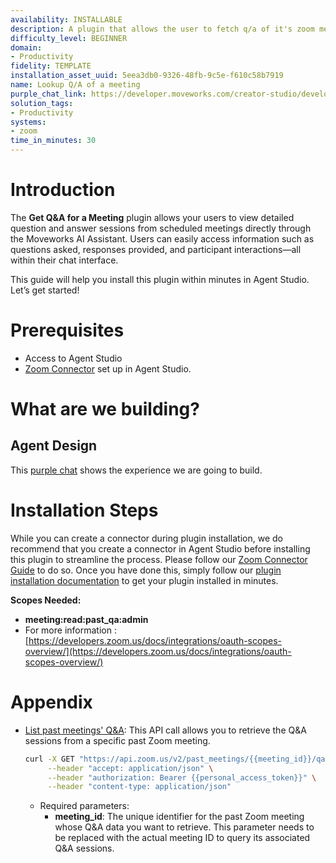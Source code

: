 ```yaml
---
availability: INSTALLABLE
description: A plugin that allows the user to fetch q/a of it's zoom meetings.
difficulty_level: BEGINNER
domain:
- Productivity
fidelity: TEMPLATE
installation_asset_uuid: 5eea3db0-9326-48fb-9c5e-f610c58b7919
name: Lookup Q/A of a meeting
purple_chat_link: https://developer.moveworks.com/creator-studio/developer-tools/purple-chat?conversation=%7B%22startTimestamp%22%3A%2211%3A43%2BAM%22%2C%22messages%22%3A%5B%7B%22parts%22%3A%5B%7B%22richText%22%3A%22I+want+the+q%26a+of+my+meetings+last+week.%22%7D%5D%2C%22role%22%3A%22user%22%7D%2C%7B%22parts%22%3A%5B%7B%22richText%22%3A%22Hello%21+Here+are+your+recorded+Gong+meetings%3A%22%7D%2C%7B%22richText%22%3A%22%3Col%3E%5Cn++%3Cli%3ETeam+Sync+-+%5BOct+25%2C+2023%2C+10%3A00+AM%5D%3C%2Fli%3E%5Cn++%3Cli%3EClient+Update+-+%5BOct+24%2C+2023%2C+2%3A00+PM%5D%3C%2Fli%3E%5Cn++%3Cli%3EProject+Kickoff+-+%5BOct+23%2C+2023%2C+3%3A00+PM%5D%3C%2Fli%3E%5Cn%3C%2Fol%3E%5CnPlease+type+the+number+of+the+meeting+you%27d+like+to+get+the+Q%26A+for.%22%7D%5D%2C%22role%22%3A%22assistant%22%7D%2C%7B%22parts%22%3A%5B%7B%22richText%22%3A%22%3Ccode%3E1%3C%2Fcode%3E%22%7D%5D%2C%22role%22%3A%22user%22%7D%2C%7B%22parts%22%3A%5B%7B%22richText%22%3A%22You+selected%3A+%3Cb%3ETeam+Sync%3C%2Fb%3E+-+%5BOct+25%2C+2023%2C+10%3A00+AM%5D+Is+this+correct%3F+%28yes%2Fno%29%22%7D%5D%2C%22role%22%3A%22assistant%22%7D%2C%7B%22parts%22%3A%5B%7B%22richText%22%3A%22%3Ccode%3Eyes%3C%2Fcode%3E%22%7D%5D%2C%22role%22%3A%22user%22%7D%2C%7B%22parts%22%3A%5B%7B%22richText%22%3A%22Great%21+Here+are+the+Q%26A+details+for+the+%3Cb%3ETeam+Sync%3C%2Fb%3E+meeting%3A%22%7D%2C%7B%22richText%22%3A%22%3Cp%3E%3Cb%3EQ1%3A%3C%2Fb%3E+What+is+the+timeline+for+project+completion%3F%3Cbr%3E%5Cn%3Cb%3EA1%3A%3C%2Fb%3E+The+project+is+expected+to+be+completed+by+December+31%2C+2023.%3C%2Fp%3E%5Cn%3Cp%3E%3Cb%3EQ2%3A%3C%2Fb%3E+Who+will+be+the+primary+contact+for+the+budget+proposal%3F%3Cbr%3E%5Cn%3Cb%3EA2%3A%3C%2Fb%3E+John+will+be+the+primary+contact+for+the+budget+proposal.%3C%2Fp%3E%5Cn%3Cp%3E%3Cb%3EQ3%3A%3C%2Fb%3E+Are+there+any+risks+identified+for+this+phase+of+the+project%3F%3Cbr%3E%5Cn%3Cb%3EA3%3A%3C%2Fb%3E+Yes%2C+the+primary+risks+include+potential+delays+in+material+procurement.%3C%2Fp%3E%22%7D%5D%2C%22role%22%3A%22assistant%22%7D%5D%7D
solution_tags:
- Productivity
systems:
- zoom
time_in_minutes: 30
---
```


# **Introduction**

The **Get Q&A for a Meeting** plugin allows your users to view detailed question and answer sessions from scheduled meetings directly through the Moveworks AI Assistant. Users can easily access information such as questions asked, responses provided, and participant interactions—all within their chat interface. 

This guide will help you install this plugin within minutes in Agent Studio. Let’s get started!

# Prerequisites

- Access to Agent Studio
- [Zoom Connector](https://developer.moveworks.com/marketplace/package?id=zoom&hist=home%2Cbrws#how-to-implement) set up in Agent Studio.

# What are we building?

## Agent Design

This [purple chat](https://developer.moveworks.com/creator-studio/developer-tools/purple-chat/?conversation=%7B%22startTimestamp%22%3A%2211%3A43%2BAM%22%2C%22messages%22%3A%5B%7B%22parts%22%3A%5B%7B%22richText%22%3A%22I+want+the+q%26a+of+my+meetings+last+week.%22%7D%5D%2C%22role%22%3A%22user%22%7D%2C%7B%22parts%22%3A%5B%7B%22richText%22%3A%22Hello%21+Here+are+your+recorded+Gong+meetings%3A%22%7D%2C%7B%22richText%22%3A%22%3Col%3E%5Cn++%3Cli%3ETeam+Sync+-+%5BOct+25%2C+2023%2C+10%3A00+AM%5D%3C%2Fli%3E%5Cn++%3Cli%3EClient+Update+-+%5BOct+24%2C+2023%2C+2%3A00+PM%5D%3C%2Fli%3E%5Cn++%3Cli%3EProject+Kickoff+-+%5BOct+23%2C+2023%2C+3%3A00+PM%5D%3C%2Fli%3E%5Cn%3C%2Fol%3E%5CnPlease+type+the+number+of+the+meeting+you%27d+like+to+get+the+Q%26A+for.%22%7D%5D%2C%22role%22%3A%22assistant%22%7D%2C%7B%22parts%22%3A%5B%7B%22richText%22%3A%22%3Ccode%3E1%3C%2Fcode%3E%22%7D%5D%2C%22role%22%3A%22user%22%7D%2C%7B%22parts%22%3A%5B%7B%22richText%22%3A%22You+selected%3A+%3Cb%3ETeam+Sync%3C%2Fb%3E+-+%5BOct+25%2C+2023%2C+10%3A00+AM%5D+Is+this+correct%3F+%28yes%2Fno%29%22%7D%5D%2C%22role%22%3A%22assistant%22%7D%2C%7B%22parts%22%3A%5B%7B%22richText%22%3A%22%3Ccode%3Eyes%3C%2Fcode%3E%22%7D%5D%2C%22role%22%3A%22user%22%7D%2C%7B%22parts%22%3A%5B%7B%22richText%22%3A%22Great%21+Here+are+the+Q%26A+details+for+the+%3Cb%3ETeam+Sync%3C%2Fb%3E+meeting%3A%22%7D%2C%7B%22richText%22%3A%22%3Cp%3E%3Cb%3EQ1%3A%3C%2Fb%3E+What+is+the+timeline+for+project+completion%3F%3Cbr%3E%5Cn%3Cb%3EA1%3A%3C%2Fb%3E+The+project+is+expected+to+be+completed+by+December+31%2C+2023.%3C%2Fp%3E%5Cn%3Cp%3E%3Cb%3EQ2%3A%3C%2Fb%3E+Who+will+be+the+primary+contact+for+the+budget+proposal%3F%3Cbr%3E%5Cn%3Cb%3EA2%3A%3C%2Fb%3E+John+will+be+the+primary+contact+for+the+budget+proposal.%3C%2Fp%3E%5Cn%3Cp%3E%3Cb%3EQ3%3A%3C%2Fb%3E+Are+there+any+risks+identified+for+this+phase+of+the+project%3F%3Cbr%3E%5Cn%3Cb%3EA3%3A%3C%2Fb%3E+Yes%2C+the+primary+risks+include+potential+delays+in+material+procurement.%3C%2Fp%3E%22%7D%5D%2C%22role%22%3A%22assistant%22%7D%5D%7D) shows the experience we are going to build.

# Installation Steps

While you can create a connector during plugin installation, we do recommend that you create a connector in Agent Studio before installing this plugin to streamline the process. Please follow our [Zoom Connector Guide](https://developer.moveworks.com/marketplace/package?id=zoom&hist=home%2Cbrws#how-to-implement) to do so. Once you have done this, simply follow our [plugin installation documentation](https://help.moveworks.com/docs/ai-agent-marketplace-installation) to get your plugin installed in minutes.


**Scopes Needed:**
- **meeting:read:past_qa:admin**
- For more information : [https://developers.zoom.us/docs/integrations/oauth-scopes-overview/](https://developers.zoom.us/docs/integrations/oauth-scopes-overview/)

# Appendix

- [List past meetings' Q&A](https://developers.zoom.us/docs/api/meetings/#tag/meetings/GET/past_meetings/{meetingId}/qa): This API call allows you to retrieve the Q&A sessions from a specific past Zoom meeting.
    
    ```bash
    curl -X GET "https://api.zoom.us/v2/past_meetings/{{meeting_id}}/qa" \
         --header "accept: application/json" \
         --header "authorization: Bearer {{personal_access_token}}" \
         --header "content-type: application/json"
    ```
    
    - Required parameters:
        - **meeting_id**: The unique identifier for the past Zoom meeting whose Q&A data you want to retrieve. This parameter needs to be replaced with the actual meeting ID to query its associated Q&A sessions.